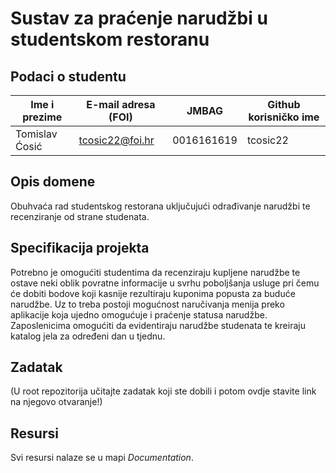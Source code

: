 
# Sustav za praćenje narudžbi u studentskom restoranu

## Podaci o studentu

Ime i prezime | E-mail adresa (FOI) | JMBAG | Github korisničko ime
------------  | ------------------- | ----- | ---------------------
Tomislav Ćosić | tcosic22@foi.hr | 0016161619| tcosic22


## Opis domene
Obuhvaća rad studentskog restorana uključujući odrađivanje narudžbi te recenziranje od strane studenata.

## Specifikacija projekta
Potrebno je omogućiti studentima da recenziraju kupljene narudžbe te ostave neki oblik povratne informacije u svrhu poboljšanja usluge pri čemu će dobiti bodove koji kasnije rezultiraju kuponima popusta za buduće narudžbe. Uz to treba postoji mogućnost naručivanja menija preko aplikacije koja ujedno omogućuje i praćenje statusa narudžbe. Zaposlenicima omogućiti da evidentiraju narudžbe studenata te kreiraju katalog jela za određeni dan u tjednu.

## Zadatak
(U root repozitorija učitajte zadatak koji ste dobili i potom ovdje stavite link na njegovo otvaranje!)

## Resursi

Svi resursi nalaze se u mapi _Documentation_.

